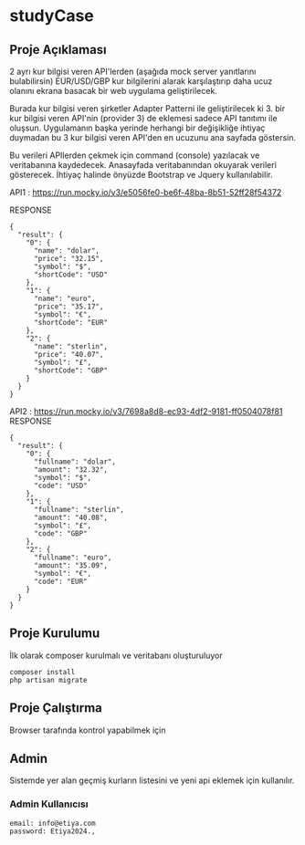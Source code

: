 # studyCase
## Proje Açıklaması
2 ayrı kur bilgisi veren API'lerden (aşağıda mock server yanıtlarını bulabilirsin) EUR/USD/GBP kur bilgilerini alarak karşılaştırıp daha ucuz olanını ekrana basacak bir web uygulama geliştirilecek.

Burada kur bilgisi veren şirketler Adapter Patterni ile geliştirilecek ki 3. bir kur bilgisi veren API'nin (provider 3) de eklemesi  sadece API tanıtımı ile oluşsun. Uygulamanın başka yerinde herhangi bir değişikliğe ihtiyaç duymadan bu 3 kur bilgisi veren API'den en ucuzunu ana sayfada göstersin.

Bu verileri APIlerden çekmek için command (console) yazılacak ve veritabanına kaydedecek. Anasayfada veritabanından okuyarak verileri gösterecek. İhtiyaç halinde önyüzde Bootstrap ve Jquery kullanılabilir.

API1 : https://run.mocky.io/v3/e5056fe0-be6f-48ba-8b51-52ff28f54372

RESPONSE
```
{
  "result": {
    "0": {
      "name": "dolar",
      "price": "32.15",
      "symbol": "$",
      "shortCode": "USD"
    },
    "1": {
      "name": "euro",
      "price": "35.17",
      "symbol": "€",
      "shortCode": "EUR"
    },
    "2": {
      "name": "sterlin",
      "price": "40.07",
      "symbol": "£",
      "shortCode": "GBP"
    }
  }
}
```

API2 : https://run.mocky.io/v3/7698a8d8-ec93-4df2-9181-ff0504078f81
RESPONSE
```
{
  "result": {
    "0": {
      "fullname": "dolar",
      "amount": "32.32",
      "symbol": "$",
      "code": "USD"
    },
    "1": {
      "fullname": "sterlin",
      "amount": "40.08",
      "symbol": "£",
      "code": "GBP"
    },
    "2": {
      "fullname": "euro",
      "amount": "35.09",
      "symbol": "€",
      "code": "EUR"
    }
  }
}
```

## Proje Kurulumu

İlk olarak composer kurulmalı ve veritabanı oluşturuluyor
```
composer install
php artisan migrate
```
## Proje Çalıştırma

Browser tarafında kontrol yapabilmek için 


## Admin

Sistemde yer alan geçmiş kurların listesini ve yeni api eklemek için kullanılır.

### Admin Kullanıcısı

```
email: info@etiya.com
password: Etiya2024.,
```

